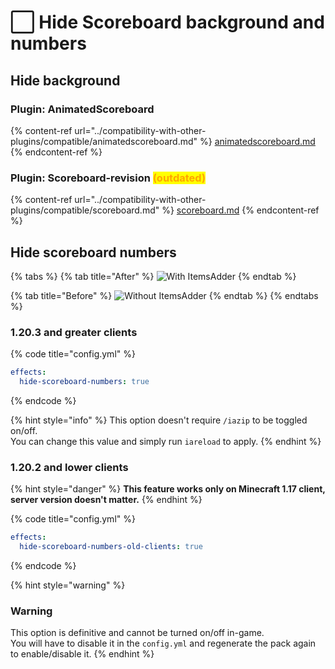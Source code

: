 # ⬜ Hide Scoreboard background and numbers

## Hide background

### Plugin: AnimatedScoreboard

{% content-ref url="../compatibility-with-other-plugins/compatible/animatedscoreboard.md" %}
[animatedscoreboard.md](../compatibility-with-other-plugins/compatible/animatedscoreboard.md)
{% endcontent-ref %}

### Plugin: Scoreboard-revision <mark style="color:orange;">(outdated)</mark>

{% content-ref url="../compatibility-with-other-plugins/compatible/scoreboard.md" %}
[scoreboard.md](../compatibility-with-other-plugins/compatible/scoreboard.md)
{% endcontent-ref %}

## Hide scoreboard numbers

{% tabs %}
{% tab title="After" %}
![With ItemsAdder](../.gitbook/assets/image\_\(130\).png)
{% endtab %}

{% tab title="Before" %}
![Without ItemsAdder](../.gitbook/assets/image\_\(131\).png)
{% endtab %}
{% endtabs %}

### 1.20.3 and greater clients

{% code title="config.yml" %}
```yaml
effects:
  hide-scoreboard-numbers: true
```
{% endcode %}

{% hint style="info" %}
This option doesn't require `/iazip` to be toggled on/off.\
You can change this value and simply run `iareload` to apply.
{% endhint %}

### 1.20.2 and lower clients

{% hint style="danger" %}
**This feature works only on Minecraft 1.17 client, server version doesn't matter.**
{% endhint %}

{% code title="config.yml" %}
```yaml
effects:
  hide-scoreboard-numbers-old-clients: true
```
{% endcode %}

{% hint style="warning" %}
### **Warning**

This option is definitive and cannot be turned on/off in-game.\
You will have to disable it in the `config.yml` and regenerate the pack again to enable/disable it.
{% endhint %}
